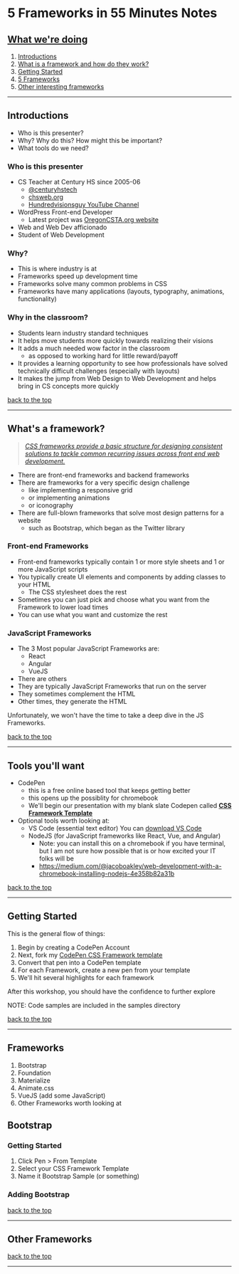 5 Frameworks in 55 Minutes Notes
=======================

## [What we're doing](#nav)

1. [Introductions](#introductions)
2. [What is a framework and how do they work?](#what's-a-framework)
3. [Getting Started](#getting-started)
4. [5 Frameworks](#frameworks)
5. [Other interesting frameworks](#other-frameworks)

-------
## Introductions
* Who is this presenter?
* Why? Why do this? How might this be important?
* What tools do we need?

### Who is this presenter

* CS Teacher at Century HS since 2005-06
  - [@centuryhstech](https://www.instagram.com/centuryhstech/?hl=en)
  - [chsweb.org](https://chsweb.org)
  - [Hundredvisionsguy YouTube Channel](https://www.youtube.com/channel/UCaK-mU6spvlU_UssdgkN-bg?view_as=subscriber) 
* WordPress Front-end Developer
  - Latest project was [OregonCSTA.org website](http://oregoncsta.org/)
* Web and Web Dev afficionado
* Student of Web Development


### Why?
* This is where industry is at
* Frameworks speed up development time
* Frameworks solve many common problems in CSS
* Frameworks have many applications (layouts, typography, animations, functionality)

### Why in the classroom?
* Students learn industry standard techniques
* It helps move students more quickly towards realizing their visions
* It adds a much needed wow factor in the classroom
  - as opposed to working hard for little reward/payoff
* It provides a learning opportunity to see how professionals have solved technically difficult challenges (especially with layouts)
* It makes the jump from Web Design to Web Development and helps bring in CS concepts more quickly

[back to the top](#what-we're-doing)

---------
## What's a framework?
> *[CSS frameworks provide a basic structure for designing consistent solutions to tackle common recurring issues across front end web development.](https://blog.zipboard.co/a-beginners-guide-to-css-front-end-frameworks-8045a499456b)*

* There are front-end frameworks and backend frameworks
* There are frameworks for a very specific design challenge
  - like implementing a responsive grid
  - or implementing animations
  - or iconography
* There are full-blown frameworks that solve most design patterns for a website
  - such as Bootstrap, which began as the Twitter library
### Front-end Frameworks
* Front-end frameworks typically contain 1 or more style sheets and 1 or more JavaScript scripts
* You typically create UI elements and components by adding classes to your HTML
  - The CSS stylesheet does the rest
* Sometimes you can just pick and choose what you want from the Framework to lower load times
* You can use what you want and customize the rest
### JavaScript Frameworks
* The 3 Most popular JavaScript Frameworks are:
  - React
  - Angular
  - VueJS
* There are others
* They are typically JavaScript Frameworks that run on the server 
* They sometimes complement the HTML
* Other times, they generate the HTML

Unfortunately, we won't have the time to take a deep dive in the JS Frameworks.

[back to the top](#what-we're-doing)

---------
## Tools you'll want
* CodePen 
  - this is a free online based tool that keeps getting better
  - this opens up the possiblity for chromebook 
  - We'll begin our presentation with my blank slate Codepen called **[CSS Framework Template](https://codepen.io/hundredvisionsguy/pen/QWwxVop)**
* Optional tools worth looking at:
  - VS Code (essential text editor)
    You can [download VS Code](https://code.visualstudio.com/download)
  - NodeJS (for JavaScript frameworks like React, Vue, and Angular)
    + Note: you can install this on a chromebook if you have terminal, but I am not sure how possible that is or how excited your IT folks will be 
    + https://medium.com/@jacoboakley/web-development-with-a-chromebook-installing-nodejs-4e358b82a31b

[back to the top](#what-we're-doing)

---------
## Getting Started

This is the general flow of things:
1. Begin by creating a CodePen Account
2. Next, fork my [CodePen CSS Framework template](https://codepen.io/hundredvisionsguy/pen/QWwxVop)
3. Convert that pen into a CodePen template
4. For each Framework, create a new pen from your template
5. We'll hit several highlights for each framework

After this workshop, you should have the confidence to further explore

NOTE: Code samples are included in the samples directory

[back to the top](#what-we're-doing)

---------
## Frameworks

1. Bootstrap
2. Foundation
3. Materialize
4. Animate.css
5. VueJS (add some JavaScript)
6. Other Frameworks worth looking at 


## Bootstrap
### Getting Started
1. Click Pen > From Template
2. Select your CSS Framework Template
3. Name it Bootstrap Sample (or something)
### Adding Bootstrap

[back to the top](#what-we're-doing)

---------
## Other Frameworks

[back to the top](#what-we're-doing)

---------